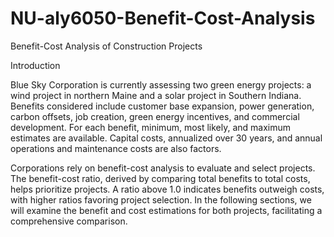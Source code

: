 # NU-aly6050-Benefit-Cost-Analysis
Benefit-Cost Analysis of Construction Projects

Introduction

Blue Sky Corporation is currently assessing two green energy projects: a wind project in northern Maine and a solar project in Southern Indiana. Benefits considered include customer base expansion, power generation, carbon offsets, job creation, green energy incentives, and commercial development. For each benefit, minimum, most likely, and maximum estimates are available. Capital costs, annualized over 30 years, and annual operations and maintenance costs are also factors.

Corporations rely on benefit-cost analysis to evaluate and select projects. The benefit-cost ratio, derived by comparing total benefits to total costs, helps prioritize projects. A ratio above 1.0 indicates benefits outweigh costs, with higher ratios favoring project selection. In the following sections, we will examine the benefit and cost estimations for both projects, facilitating a comprehensive comparison.
